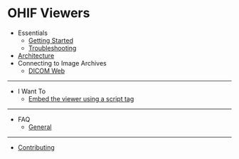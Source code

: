 # OHIF Viewers

- Essentials
  - [Getting Started](essentials/getting-started.md)
  - [Troubleshooting](essentials/troubleshooting.md)
- [Architecture](architecture/index.md)
- Connecting to Image Archives
  - [DICOM Web](connecting-to-image-archives/dicomweb.md)

----
- I Want To
  - [Embed the viewer using a script tag](I-want-to/script-tag.md)


----
- FAQ
  - [General](faq/general.md)

----
- [Contributing](contributing.md)
